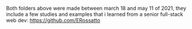 Both folders above were made between march 18 and may 11 of 2021, they include a few studies and examples that i learned from a senior full-stack web dev: https://github.com/ERossatto
